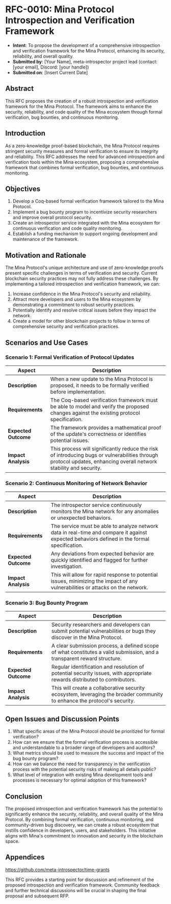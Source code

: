 # RFC-0010: Mina Protocol Introspection and Verification Framework

- **Intent**: To propose the development of a comprehensive introspection and verification framework for the Mina Protocol, enhancing its security, reliability, and overall quality.
- **Submitted by**: [Your Name], meta-introspector project lead (contact: [your email], Discord: [your handle])
- **Submitted on**: [Insert Current Date]

## Abstract

This RFC proposes the creation of a robust introspection and verification framework for the Mina Protocol. The framework aims to enhance the security, reliability, and code quality of the Mina ecosystem through formal verification, bug bounties, and continuous monitoring.

## Introduction

As a zero-knowledge proof-based blockchain, the Mina Protocol requires stringent security measures and formal verification to ensure its integrity and reliability. This RFC addresses the need for advanced introspection and verification tools within the Mina ecosystem, proposing a comprehensive framework that combines formal verification, bug bounties, and continuous monitoring.

## Objectives

1. Develop a Coq-based formal verification framework tailored to the Mina Protocol.
2. Implement a bug bounty program to incentivize security researchers and improve overall protocol security.
3. Create an introspector service integrated with the Mina ecosystem for continuous verification and code quality monitoring.
4. Establish a funding mechanism to support ongoing development and maintenance of the framework.

## Motivation and Rationale

The Mina Protocol's unique architecture and use of zero-knowledge proofs present specific challenges in terms of verification and security. Current blockchain security practices may not fully address these challenges. By implementing a tailored introspection and verification framework, we can:

1. Increase confidence in the Mina Protocol's security and reliability.
2. Attract more developers and users to the Mina ecosystem by demonstrating a commitment to robust security practices.
3. Potentially identify and resolve critical issues before they impact the network.
4. Create a model for other blockchain projects to follow in terms of comprehensive security and verification practices.

## Scenarios and Use Cases

### Scenario 1: Formal Verification of Protocol Updates

| Aspect           | Description |
|------------------|-------------|
| **Description**  | When a new update to the Mina Protocol is proposed, it needs to be formally verified before implementation. |
| **Requirements** | The Coq-based verification framework must be able to model and verify the proposed changes against the existing protocol specification. |
| **Expected Outcome** | The framework provides a mathematical proof of the update's correctness or identifies potential issues. |
| **Impact Analysis** | This process will significantly reduce the risk of introducing bugs or vulnerabilities through protocol updates, enhancing overall network stability and security. |

### Scenario 2: Continuous Monitoring of Network Behavior

| Aspect           | Description |
|------------------|-------------|
| **Description**  | The introspector service continuously monitors the Mina network for any anomalies or unexpected behaviors. |
| **Requirements** | The service must be able to analyze network data in real-time and compare it against expected behaviors defined in the formal specification. |
| **Expected Outcome** | Any deviations from expected behavior are quickly identified and flagged for further investigation. |
| **Impact Analysis** | This will allow for rapid response to potential issues, minimizing the impact of any vulnerabilities or attacks on the network. |

### Scenario 3: Bug Bounty Program

| Aspect           | Description |
|------------------|-------------|
| **Description**  | Security researchers and developers can submit potential vulnerabilities or bugs they discover in the Mina Protocol. |
| **Requirements** | A clear submission process, a defined scope of what constitutes a valid submission, and a transparent reward structure. |
| **Expected Outcome** | Regular identification and resolution of potential security issues, with appropriate rewards distributed to contributors. |
| **Impact Analysis** | This will create a collaborative security ecosystem, leveraging the broader community to enhance the protocol's security. |

## Open Issues and Discussion Points

1. What specific areas of the Mina Protocol should be prioritized for formal verification?
2. How can we ensure that the formal verification process is accessible and understandable to a broader range of developers and auditors?
3. What metrics should be used to measure the success and impact of the bug bounty program?
4. How can we balance the need for transparency in the verification process with the potential security risks of making all details public?
5. What level of integration with existing Mina development tools and processes is necessary for optimal adoption of this framework?

## Conclusion

The proposed introspection and verification framework has the potential to significantly enhance the security, reliability, and overall quality of the Mina Protocol. By combining formal verification, continuous monitoring, and community-driven bug discovery, we can create a robust ecosystem that instills confidence in developers, users, and stakeholders. This initiative aligns with Mina's commitment to innovation and security in the blockchain space.

## Appendices

https://github.com/meta-introspector/time-grants

This RFC provides a starting point for discussion and refinement of the proposed introspection and verification framework. Community feedback and further technical discussions will be crucial in shaping the final proposal and subsequent RFP.
